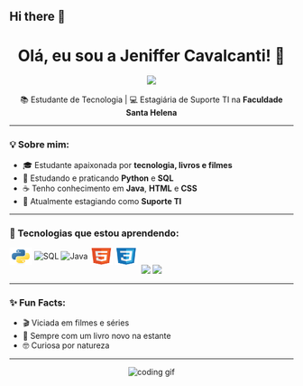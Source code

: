 ## Hi there 👋

<h1 align="center">Olá, eu sou a Jeniffer Cavalcanti! 👋</h1>

<p align="center">
  <img src="https://media.giphy.com/media/hvRJCLFzcasrR4ia7z/giphy.gif" width="40px"/>
</p>

<p align="center">
  📚 Estudante de Tecnologia | 💻 Estagiária de Suporte TI na <strong>Faculdade Santa Helena</strong>  
</p>

---

### 💡 Sobre mim:

- 🎓 Estudante apaixonada por **tecnologia, livros e filmes**  
- 🐍 Estudando e praticando **Python** e **SQL**
- ☕ Tenho conhecimento em **Java**, **HTML** e **CSS**
- 🤝 Atualmente estagiando como **Suporte TI**

---

### 🚀 Tecnologias que estou aprendendo:

<div style="display: inline_block">
  <img align="center" alt="Python" height="30" width="40" src="https://raw.githubusercontent.com/devicons/devicon/master/icons/python/python-original.svg">
  <img align="center" alt="SQL" height="30" width="40" src="https://cdn.jsdelivr.net/gh/devicons/devicon/icons/mysql/mysql-original-wordmark.svg" />
  <img align="center" alt="Java" height="30" width="40" src="https://cdn.jsdelivr.net/gh/devicons/devicon/icons/java/java-original.svg" />
  <img align="center" alt="HTML" height="30" width="40" src="https://raw.githubusercontent.com/devicons/devicon/master/icons/html5/html5-original.svg">
  <img align="center" alt="CSS" height="30" width="40" src="https://raw.githubusercontent.com/devicons/devicon/master/icons/css3/css3-original.svg">
</div>
<div align="center">
  <img height="160em" src="https://github-readme-stats.vercel.app/api?username=JeniCav&show_icons=true&theme=radical"/>
  <img height="160em" src="https://github-readme-stats.vercel.app/api/top-langs/?username=JeniCav&layout=compact&theme=radical"/>
</div>

---

### ✨ Fun Facts:
- 🎬 Viciada em filmes e séries
- 📖 Sempre com um livro novo na estante
- 🤓 Curiosa por natureza

---

<p align="center">
  <img src="https://media.giphy.com/media/qgQUggAC3Pfv687qPC/giphy.gif" width="300px" alt="coding gif"/>
</p>
